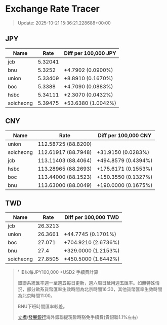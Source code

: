 # Exchange Rate Tracer

> Update: 2025-10-21 15:36:21.228688+00:00

## JPY

| Name      |    Rate | Diff per 100,000 JPY   |
|-----------|---------|------------------------|
| jcb       | 5.32041 |                        |
| bnu       | 5.3252  | +4.7902 (0.0900%)      |
| union     | 5.33409 | +8.8910 (0.1670%)      |
| boc       | 5.3388  | +4.7090 (0.0883%)      |
| hsbc      | 5.34111 | +2.3070 (0.0432%)      |
| soicheong | 5.39475 | +53.6380 (1.0042%)     |

## CNY

| Name      | Rate                | Diff per 100,000 CNY   |
|-----------|---------------------|------------------------|
| union     | 112.58725	(88.8200) |                        |
| soicheong | 112.61917	(88.7948) | +31.9150 (0.0283%)     |
| jcb       | 113.11403	(88.4064) | +494.8579 (0.4394%)    |
| hsbc      | 113.28965	(88.2693) | +175.6171 (0.1553%)    |
| boc       | 113.44000	(88.1523) | +150.3550 (0.1327%)    |
| bnu       | 113.63000	(88.0049) | +190.0000 (0.1675%)    |

## TWD

| Name      |    Rate | Diff per 100,000 TWD   |
|-----------|---------|------------------------|
| jcb       | 26.3213 |                        |
| union     | 26.3661 | +44.7745 (0.1701%)     |
| boc       | 27.071  | +704.9210 (2.6736%)    |
| bnu       | 27.4    | +329.0000 (1.2153%)    |
| soicheong | 27.8505 | +450.5000 (1.6442%)    |


> ¹ IB以每JPY100,000 +USD2 手續費計算
>
> 銀聯系統匯率週一至週五每日更新，週六周日延用週五匯率。如無特殊情況，部分歐系貨幣匯率生效時間為北京時間16:30，其他貨幣匯率生效時間為北京時間11:00。
>
> BNU下班時間匯率較差。
>
> [立橋](https://www.wlbank.com.mo/uploads/ueditor/file/20181211/1544536513900230.pdf)/[發展銀行](https://www.mdb.com.mo/Service_Charges_20230728.pdf)海外銀聯提現暫時豁免手續費(貴銀聯1.1%左右)


